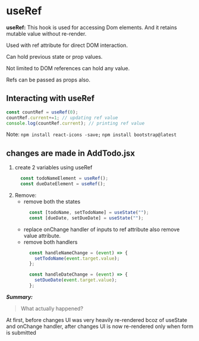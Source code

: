 # useRef



**useRef:** This hook is used for accessing Dom elements. And it retains mutable value without re-render.

Used with ref attribute for direct DOM interaction.

Can hold previous state or prop values.

Not limited to DOM references can hold any value.

Refs can be passed as props also.

## Interacting with useRef

```js
const countRef = useRef(0);
countRef.current+=1; // updating ref value
console.log(countRef.current); // printing ref value

```

Note: 
`npm install react-icons -save;`
`npm install bootstrap@latest`

## changes are made in AddTodo.jsx

1. create 2 variables using useRef
    ```js
      const todoNameElement = useRef();
      const dueDateElement = useRef();
    ```
2. Remove:
    - remove both the states
      ```js 
        const [todoName, setTodoName] = useState("");
        const [dueDate, setDueDate] = useState("");
      ```
    - replace onChange handler of inputs to ref attribute also remove value attribute.
    - remove both handlers
      ```js
        const handleNameChange = (event) => {
          setTodoName(event.target.value);
        };

        const handleDateChange = (event) => {
          setDueDate(event.target.value);
        };
      ```

***Summary:***  
> What actually happened?

At first, before changes UI was very heavily re-rendered bcoz of useState and onChange handler, after changes UI is now re-rendered only when form is submitted